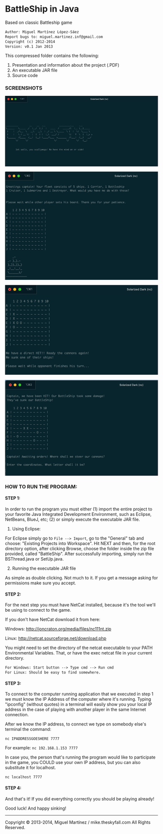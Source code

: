 # BattleShip in Java
Based on classic Battleship game


```
Author: Miguel Martínez López-Sáez
Report bugs to: miguel.martinez.inf@gmail.com
Copyright (c) 2012-2014
Version: v0.1 Jan 2013
```


This compressed folder contains the following:

1. Presentation and information about the project (.PDF)
2. An executable JAR file
3. Source code


### SCREENSHOTS

![](images/screenshot1.png)

![](images/screenshot2.png)

![](images/screenshot3.png)

![](images/screenshot4.png)


### HOW TO RUN THE PROGRAM:

#### STEP 1:

In order to run the program you must either (1) import the entire project to your favorite Java Integrated Development Environment, such as Eclipse, NetBeans, BlueJ, etc; (2) or simply execute the executable JAR file. 

1) Using Eclipse:

For Eclipse simply go to `File --> Import`, go to the "General" tab and choose: "Existing Projects into Workspace". Hit NEXT and then, for the root directory option, after clicking Browse, choose the folder inside the zip file provided, called "BattleShip". After successfully importing, simply run the BSThread.java or SetUp.java.

2) Running the executable JAR file

As simple as double clicking. Not much to it. If you get a message asking for permissions make sure you accept.

#### STEP 2:

For the next step you must have NetCat installed, because it's the tool we'll be using to connect to the game. 

If you don't have NetCat download it from here:

Windows: http://joncraton.org/media/files/nc111nt.zip

Linux: http://netcat.sourceforge.net/download.php

You might need to set the directory of the netcat executable to your PATH Environmental Variables. That, or have the exec netcat file in your current directory.

```
For Windows: Start button --> Type cmd --> Run cmd
For Linux: Should be easy to find somewhere.
```

#### STEP 3:

To connect to the computer running application that we executed in step 1 we must know the IP Address of the computer where it's running. Typing "ipconfig" (without quotes) in a terminal will easily show you your local IP address in the case of playing with another player in the same Internet connection.

After we know the IP address, to connect we type on somebody else's terminal the command:

```
nc IPADDRESSGOESHERE 7777
```

For example: `nc 192.168.1.153 7777`

In case you, the person that's running the program would like to participate in the game, you COULD use your own IP address, but you can also substitute it for localhost.

```
nc localhost 7777
```

#### STEP 4:

And that's it! If you did everything correctly you should be playing already!

Good luck! And happy sinking!


-------
Copyright © 2013-2014, Miguel Martínez / mike.theskyfall.com
All Rights Reserved.
